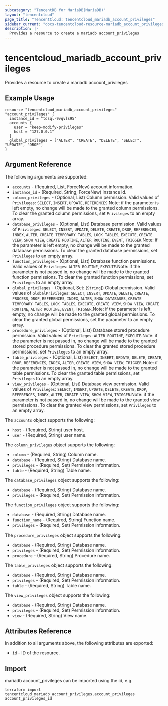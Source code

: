 ```yaml
---
subcategory: "TencentDB for MariaDB(MariaDB)"
layout: "tencentcloud"
page_title: "TencentCloud: tencentcloud_mariadb_account_privileges"
sidebar_current: "docs-tencentcloud-resource-mariadb_account_privileges"
description: |-
  Provides a resource to create a mariadb account_privileges
---
```


# tencentcloud_mariadb_account_privileges

Provides a resource to create a mariadb account_privileges

## Example Usage

```hcl
resource "tencentcloud_mariadb_account_privileges" "account_privileges" {
  instance_id = "tdsql-9vqvls95"
  accounts {
    user = "keep-modify-privileges"
    host = "127.0.0.1"
  }
  global_privileges = ["ALTER", "CREATE", "DELETE", "SELECT", "UPDATE", "DROP"]
}
```

## Argument Reference

The following arguments are supported:

* `accounts` - (Required, List, ForceNew) account information.
* `instance_id` - (Required, String, ForceNew) instance id.
* `column_privileges` - (Optional, List) Column permission. Valid values of `Privileges`: `SELECT`, `INSERT`, `UPDATE`, `REFERENCES`.Note: if the parameter is left empty, no change will be made to the granted column permissions. To clear the granted column permissions, set `Privileges` to an empty array.
* `database_privileges` - (Optional, List) Database permission. Valid values of `Privileges`: `SELECT`, `INSERT`, `UPDATE`, `DELETE`, `CREATE`, `DROP`, `REFERENCES`, `INDEX`, `ALTER`, `CREATE TEMPORARY TABLES`, `LOCK TABLES`, `EXECUTE`, `CREATE VIEW`, `SHOW VIEW`, `CREATE ROUTINE`, `ALTER ROUTINE`, `EVENT`, `TRIGGER`.Note: if the parameter is left empty, no change will be made to the granted database permissions. To clear the granted database permissions, set `Privileges` to an empty array.
* `function_privileges` - (Optional, List) Database function permissions. Valid values of `Privileges`: `ALTER ROUTINE`, `EXECUTE`.Note: if the parameter is not passed in, no change will be made to the granted function permissions. To clear the granted function permissions, set `Privileges` to an empty array.
* `global_privileges` - (Optional, Set: [`String`]) Global permission. Valid values of `GlobalPrivileges`: `SELECT`, `INSERT`, `UPDATE`, `DELETE`, `CREATE`, `PROCESS`, `DROP`, `REFERENCES`, `INDEX`, `ALTER`, `SHOW DATABASES`, `CREATE TEMPORARY TABLES`, `LOCK TABLES`, `EXECUTE`, `CREATE VIEW`, `SHOW VIEW`, `CREATE ROUTINE`, `ALTER ROUTINE`, `EVENT`, `TRIGGER`.Note: if the parameter is left empty, no change will be made to the granted global permissions. To clear the granted global permissions, set the parameter to an empty array.
* `procedure_privileges` - (Optional, List) Database stored procedure permission. Valid values of `Privileges`: `ALTER ROUTINE`, `EXECUTE`.Note: if the parameter is not passed in, no change will be made to the granted stored procedure permissions. To clear the granted stored procedure permissions, set `Privileges` to an empty array.
* `table_privileges` - (Optional, List) `SELECT`, `INSERT`, `UPDATE`, `DELETE`, `CREATE`, `DROP`, `REFERENCES`, `INDEX`, `ALTER`, `CREATE VIEW`, `SHOW VIEW`, `TRIGGER`.Note: if the parameter is not passed in, no change will be made to the granted table permissions. To clear the granted table permissions, set `Privileges` to an empty array.
* `view_privileges` - (Optional, List) Database view permission. Valid values of `Privileges`: `SELECT`, `INSERT`, `UPDATE`, `DELETE`, `CREATE`, `DROP`, `REFERENCES`, `INDEX`, `ALTER`, `CREATE VIEW`, `SHOW VIEW`, `TRIGGER`.Note: if the parameter is not passed in, no change will be made to the granted view permissions. To clear the granted view permissions, set `Privileges` to an empty array.

The `accounts` object supports the following:

* `host` - (Required, String) user host.
* `user` - (Required, String) user name.

The `column_privileges` object supports the following:

* `column` - (Required, String) Column name.
* `database` - (Required, String) Database name.
* `privileges` - (Required, Set) Permission information.
* `table` - (Required, String) Table name.

The `database_privileges` object supports the following:

* `database` - (Required, String) Database name.
* `privileges` - (Required, Set) Permission information.

The `function_privileges` object supports the following:

* `database` - (Required, String) Database name.
* `function_name` - (Required, String) Function name.
* `privileges` - (Required, Set) Permission information.

The `procedure_privileges` object supports the following:

* `database` - (Required, String) Database name.
* `privileges` - (Required, Set) Permission information.
* `procedure` - (Required, String) Procedure name.

The `table_privileges` object supports the following:

* `database` - (Required, String) Database name.
* `privileges` - (Required, Set) Permission information.
* `table` - (Required, String) Table name.

The `view_privileges` object supports the following:

* `database` - (Required, String) Database name.
* `privileges` - (Required, Set) Permission information.
* `view` - (Required, String) View name.

## Attributes Reference

In addition to all arguments above, the following attributes are exported:

* `id` - ID of the resource.



## Import

mariadb account_privileges can be imported using the id, e.g.

```
terraform import tencentcloud_mariadb_account_privileges.account_privileges account_privileges_id
```

